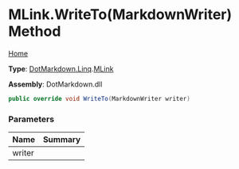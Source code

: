 # MLink\.WriteTo\(MarkdownWriter\) Method

[Home](../../../../README.md)

**Type**: [DotMarkdown.Linq](../../README.md)\.[MLink](../README.md)

**Assembly**: DotMarkdown\.dll

```csharp
public override void WriteTo(MarkdownWriter writer)
```

### Parameters

| Name | Summary |
| ---- | ------- |
| writer | |

